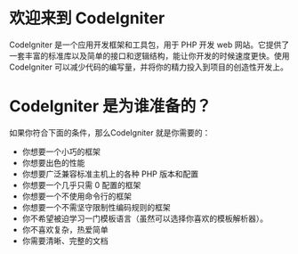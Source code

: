 # 欢迎来到 CodeIgniter
CodeIgniter 是一个应用开发框架和工具包，用于 PHP 开发 web 网站。它提供了一套丰富的标准库以及简单的接口和逻辑结构，能让你开发的时候速度更快。使用 CodeIgniter 可以减少代码的编写量，并将你的精力投入到项目的创造性开发上。

# CodeIgniter 是为谁准备的？
如果你符合下面的条件，那么CodeIgniter 就是你需要的：

* 你想要一个小巧的框架
* 你想要出色的性能
* 你想要广泛兼容标准主机上的各种 PHP 版本和配置
* 你想要一个几乎只需 0 配置的框架
* 你想要一个不使用命令行的框架
* 你想要一个不需坚守限制性编码规则的框架
* 你不希望被迫学习一门模板语言（虽然可以选择你喜欢的模板解析器）。
* 你不喜欢复杂，热爱简单
* 你需要清晰、完整的文档
